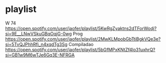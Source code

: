 # playlist
W 74
  https://open.spotify.com/user/jaofer/playlist/5KwRgZyaktns2dTForWodj?si=9E__LNwVSkuGBqOqjG-0wg
Prog
  https://open.spotify.com/user/jaofer/playlist/2MwKLMpobGbTtiBgkVQe3e?si=5TvQJPhhRfi_n4xqdTg3Sg
Compiladao
  https://open.spotify.com/user/jaofer/playlist/5bGfMPxKNtZf4lo31uxhrQ?si=GB1w9M6wTJe6Gq3E-NFRGA
